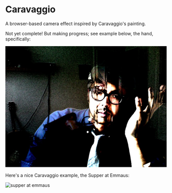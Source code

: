 # Caravaggio

A browser-based camera effect inspired by Caravaggio's painting. 

Not yet complete! But making progress; see example below, the hand, specifically:

![example](https://raw.githubusercontent.com/jywarren/caravaggio/master/example.jpg)

Here's a nice Caravaggio example, the Supper at Emmaus:

![supper at emmaus](http://upload.wikimedia.org/wikipedia/commons/9/9c/CaravaggioEmmaus.jpg)
